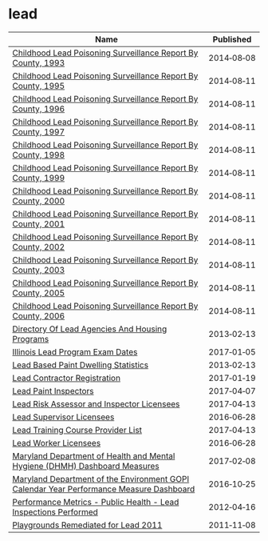# lead

Name | Published
---- | ---------
[Childhood Lead Poisoning Surveillance Report By County, 1993](../datasets/uv4i-3vjj.md) | 2014&#x2011;08&#x2011;08
[Childhood Lead Poisoning Surveillance Report By County, 1995](../datasets/dbhr-k9az.md) | 2014&#x2011;08&#x2011;11
[Childhood Lead Poisoning Surveillance Report By County, 1996](../datasets/3bh3-buby.md) | 2014&#x2011;08&#x2011;11
[Childhood Lead Poisoning Surveillance Report By County, 1997](../datasets/49a7-bxui.md) | 2014&#x2011;08&#x2011;11
[Childhood Lead Poisoning Surveillance Report By County, 1998](../datasets/59z9-v5dm.md) | 2014&#x2011;08&#x2011;11
[Childhood Lead Poisoning Surveillance Report By County, 1999](../datasets/efei-wcw7.md) | 2014&#x2011;08&#x2011;11
[Childhood Lead Poisoning Surveillance Report By County, 2000](../datasets/2gd6-gdgp.md) | 2014&#x2011;08&#x2011;11
[Childhood Lead Poisoning Surveillance Report By County, 2001](../datasets/y6me-irr4.md) | 2014&#x2011;08&#x2011;11
[Childhood Lead Poisoning Surveillance Report By County, 2002](../datasets/263f-wyus.md) | 2014&#x2011;08&#x2011;11
[Childhood Lead Poisoning Surveillance Report By County, 2003](../datasets/wb36-dzf6.md) | 2014&#x2011;08&#x2011;11
[Childhood Lead Poisoning Surveillance Report By County, 2005](../datasets/2myf-3pnn.md) | 2014&#x2011;08&#x2011;11
[Childhood Lead Poisoning Surveillance Report By County, 2006](../datasets/qqhr-nmt6.md) | 2014&#x2011;08&#x2011;11
[Directory Of Lead Agencies And Housing Programs](../datasets/b3qc-c6fh.md) | 2013&#x2011;02&#x2011;13
[Illinois Lead Program Exam Dates](../datasets/r5m6-7upm.md) | 2017&#x2011;01&#x2011;05
[Lead Based Paint Dwelling Statistics](../datasets/azyf-k3d6.md) | 2013&#x2011;02&#x2011;13
[Lead Contractor Registration](../datasets/6yb4-x577.md) | 2017&#x2011;01&#x2011;19
[Lead Paint Inspectors](../datasets/djk4-5e3j.md) | 2017&#x2011;04&#x2011;07
[Lead Risk Assessor and Inspector Licensees](../datasets/5ydm-i7nd.md) | 2017&#x2011;04&#x2011;13
[Lead Supervisor Licensees](../datasets/anwm-88cx.md) | 2016&#x2011;06&#x2011;28
[Lead Training Course Provider List](../datasets/wwdj-394b.md) | 2017&#x2011;04&#x2011;13
[Lead Worker Licensees](../datasets/h8zn-siyd.md) | 2016&#x2011;06&#x2011;28
[Maryland Department of Health and Mental Hygiene (DHMH) Dashboard Measures](../datasets/iyvb-gsn5.md) | 2017&#x2011;02&#x2011;08
[Maryland Department of the Environment GOPI Calendar Year Performance Measure Dashboard](../datasets/qegv-e8qs.md) | 2016&#x2011;10&#x2011;25
[Performance Metrics - Public Health - Lead Inspections Performed](../datasets/3mg2-a24n.md) | 2012&#x2011;04&#x2011;16
[Playgrounds Remediated for Lead 2011](../datasets/65t6-gi32.md) | 2011&#x2011;11&#x2011;08

